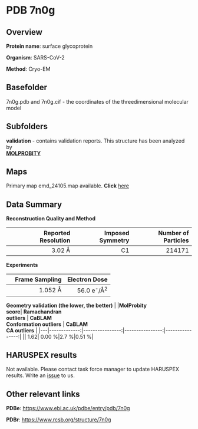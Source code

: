 # PDB 7n0g

## Overview

**Protein name**: surface glycoprotein

**Organism**: SARS-CoV-2

**Method**: Cryo-EM



## Basefolder

7n0g.pdb and 7n0g.cif - the coordinates of the threedimensional molecular model

## Subfolders





**validation** - contains validation reports. This structure has been analyzed by <br>  [**MOLPROBITY**](https://github.com/thorn-lab/coronavirus_structural_task_force/tree/master/pdb/surface_glycoprotein/SARS-CoV-2/7n0g/validation/molprobity)    



## Maps

Primary map emd_24105.map available. **Click** [here](http://ftp.wwpdb.org/pub/emdb/structures/EMD-24105/map/) 

## Data Summary
**Reconstruction Quality and Method**

|   | Reported Resolution | Imposed Symmetry | Number of Particles |
|---|-------------:|----------------:|--------------:|
|   |3.02 Å|C1|214171|

**Experiments**

|   | Frame Sampling | Electron Dose |
|---|-------------:|----------------:|
|   |1.052 Å|56.0 e<sup>-</sup>/Å<sup>2</sup>|

**Geometry validation (the lower, the better)**
|   |**MolProbity<br>score**| **Ramachandran<br>outliers** | **CaBLAM<br>Conformation outliers** | **CaBLAM<br>CA outliers** |
|---|-------------:|----------------:|----------------:|----------------:|
||  1.62|  0.00 %|2.7 %|0.51 %|

## HARUSPEX results

Not available. Please contact task force manager to update HARUSPEX results. Write an [issue](https://github.com/thorn-lab/coronavirus_structural_task_force/issues) to us.

## Other relevant links 
**PDBe**:  https://www.ebi.ac.uk/pdbe/entry/pdb/7n0g
 
**PDBr**: https://www.rcsb.org/structure/7n0g 
